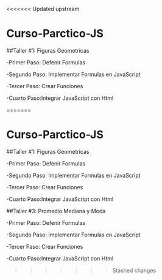 <<<<<<< Updated upstream
# Curso-Parctico-JS



##Taller #1: Figuras Geometricas

-Primer Paso: Defenir Formulas

-Segundo Paso: Implementar Formulas en JavaScript

-Tercer Paso: Crear Funciones

-Cuarto Paso:Integrar JavaScript con Html


=======
# Curso-Parctico-JS



##Taller #1: Figuras Geometricas

-Primer Paso: Defenir Formulas

-Segundo Paso: Implementar Formulas en JavaScript

-Tercer Paso: Crear Funciones

-Cuarto Paso:Integrar JavaScript con Html



##Taller #3: Promedio Mediana y Moda

-Primer Paso: Defenir Formulas

-Segundo Paso: Implementar Formulas en JavaScript

-Tercer Paso: Crear Funciones

-Cuarto Paso:Integrar JavaScript con Html




>>>>>>> Stashed changes
